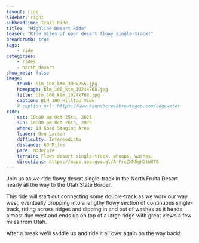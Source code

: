 ```yaml
---
layout: ride
sidebar: right
subheadline: Trail Ride
title:  "Highline Desert Ride"
teaser: "Ride miles of open desert flowy single-track!"
breadcrumb: true
tags:
    - ride
categories:
    - rides
    - north_desert
show_meta: false    
image:
    thumb: blm_100_ktm_300x255.jpg
    homepage: blm_100_ktm_1024x768.jpg
    title: blm_100_ktm_1024x768.jpg
    caption: BLM 100 Hilltop View
    # caption_url: https://www.kannahcreekbrewingco.com/edgewater
ride:
    sat: 10:00 am Oct 25th, 2025
    sun: 10:00 am Oct 26th, 2025
    where: 18 Road Staging Area
    leader: Ben Larson
    difficulty: Intermediate
    distance: 60 Miles
    pace: Moderate
    terrain: Flowy desert single-track, whoops, washes.
    directions: https://maps.app.goo.gl/ArFrcZMM5gHDtW876
---
```

Join us as we ride flowy desert single-track in the North Fruita Desert nearly all the way to the Utah State Border.

This ride will start out connecting some double-track as we work our way west, eventually dropping into a lengthy flowy section of continuous single-track, riding across ridges and dipping in and out of washes as it heads almost due west and ends up on top of a large ridge with great views a few miles from Utah. 

After a break we'll saddle up and ride it all over again on the way back!

